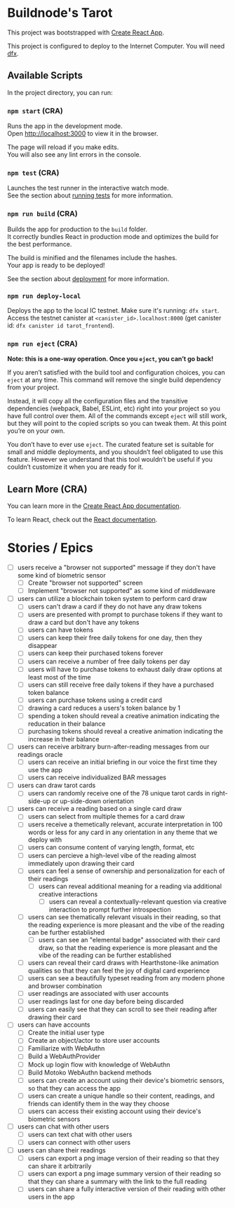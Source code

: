 # Buildnode's Tarot

This project was bootstrapped with [Create React App](https://github.com/facebook/create-react-app).

This project is configured to deploy to the Internet Computer. You will need [dfx](https://sdk.dfinity.org/docs/quickstart/local-quickstart.html#download-and-install).

## Available Scripts

In the project directory, you can run:

### `npm start` (CRA)

Runs the app in the development mode.\
Open [http://localhost:3000](http://localhost:3000) to view it in the browser.

The page will reload if you make edits.\
You will also see any lint errors in the console.

### `npm test` (CRA)

Launches the test runner in the interactive watch mode.\
See the section about [running tests](https://facebook.github.io/create-react-app/docs/running-tests) for more information.

### `npm run build` (CRA)

Builds the app for production to the `build` folder.\
It correctly bundles React in production mode and optimizes the build for the best performance.

The build is minified and the filenames include the hashes.\
Your app is ready to be deployed!

See the section about [deployment](https://facebook.github.io/create-react-app/docs/deployment) for more information.

### `npm run deploy-local`

Deploys the app to the local IC testnet. Make sure it's running: `dfx start`.\
Access the testnet canister at `<canister_id>.localhost:8000` (get canister id: `dfx canister id tarot_frontend`).

### `npm run eject` (CRA)

**Note: this is a one-way operation. Once you `eject`, you can’t go back!**

If you aren’t satisfied with the build tool and configuration choices, you can `eject` at any time. This command will remove the single build dependency from your project.

Instead, it will copy all the configuration files and the transitive dependencies (webpack, Babel, ESLint, etc) right into your project so you have full control over them. All of the commands except `eject` will still work, but they will point to the copied scripts so you can tweak them. At this point you’re on your own.

You don’t have to ever use `eject`. The curated feature set is suitable for small and middle deployments, and you shouldn’t feel obligated to use this feature. However we understand that this tool wouldn’t be useful if you couldn’t customize it when you are ready for it.

## Learn More (CRA)

You can learn more in the [Create React App documentation](https://facebook.github.io/create-react-app/docs/getting-started).

To learn React, check out the [React documentation](https://reactjs.org/).


# Stories / Epics

- [ ] users receive a "browser not supported" message if they don't have some kind of biometric sensor
    - [ ] Create "browser not supported" screen
    - [ ] Implement "browser not supported" as some kind of middleware
- [ ] users can utilize a blockchain token system to perform card draw
    - [ ] users can't draw a card if they do not have any draw tokens
    - [ ] users are presented with prompt to purchase tokens if they want to draw a card but don't have any tokens
    - [ ] users can have tokens
    - [ ] users can keep their free daily tokens for one day, then they disappear
    - [ ] users can keep their purchased tokens forever
    - [ ] users can receive a number of free daily tokens per day
    - [ ] users will have to purchase tokens to exhaust daily draw options at least most of the time
    - [ ] users can still receive free daily tokens if they have a purchased token balance
    - [ ] users can purchase tokens using a credit card
    - [ ] drawing a card reduces a users's token balance by 1
    - [ ] spending a token should reveal a creative animation indicating the reducation in their balance
    - [ ] purchasing tokens should reveal a creative animation indicating the increase in their balance
- [ ] users can receive arbitrary burn-after-reading messages from our readings oracle
    - [ ] users can receive an initial briefing in our voice the first time they use the app
    - [ ] users can receive individualized BAR messages
- [ ] users can draw tarot cards
    - [ ] users can randomly receive one of the 78 unique tarot cards in right-side-up or up-side-down orientation
- [ ] users can receive a reading based on a single card draw
    - [ ] users can select from multiple themes for a card draw
    - [ ] users receive a themetically relevant, accurate interpretation in 100 words or less for any card in any orientation in any theme that we deploy with
    - [ ] users can consume content of varying length, format, etc
    - [ ] users can percieve a high-level vibe of the reading almost immediately upon drawing their card
    - [ ] users can feel a sense of ownership and personalization for each of their readings
        - [ ] users can reveal additional meaning for a reading via additional creative interactions
            - [ ] users can reveal a contextually-relevant question via creative interaction to prompt further introspection
    - [ ] users can see thematically relevant visuals in their reading, so that the reading experience is more pleasant and the vibe of the reading can be further established
        - [ ] users can see an "elemental badge" associated with their card draw, so that the reading experience is more pleasant and the vibe of the reading can be further established
    - [ ] users can reveal their card draws with Hearthstone-like animation qualities so that they can feel the joy of digital card experience
    - [ ] users can see a beautifully typeset reading from any modern phone and browser combination
    - [ ] user readings are associated with user accounts
    - [ ] user readings last for one day before being discarded
    - [ ] users can easily see that they can scroll to see their reading after drawing their card
- [ ] users can have accounts
    - [ ] Create the initial user type
    - [ ] Create an object/actor to store user accounts
    - [ ] Familiarize with WebAuthn
    - [ ] Build a WebAuthProvider
    - [ ] Mock up login flow with knowledge of WebAuthn
    - [ ] Build Motoko WebAuthn backend methods
    - [ ] users can create an account using their device's biometric sensors, so that they can access the app
    - [ ] users can create a unique handle so their content, readings, and friends can identify them in the way they choose
    - [ ] users can access their existing account using their device's biometric sensors
- [ ] users can chat with other users
    - [ ] users can text chat with other users
    - [ ] users can connect with other users
- [ ] users can share their readings
    - [ ] users can export a png image version of their reading so that they can share it arbitrarily
    - [ ] users can export a png image summary version of their reading so that they can share a summary with the link to the full reading
    - [ ] users can share a fully interactive version of their reading with other users in the app
